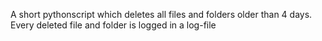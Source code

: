 A short pythonscript which deletes all files and folders older than 4 days. Every deleted file and folder is logged in a log-file
